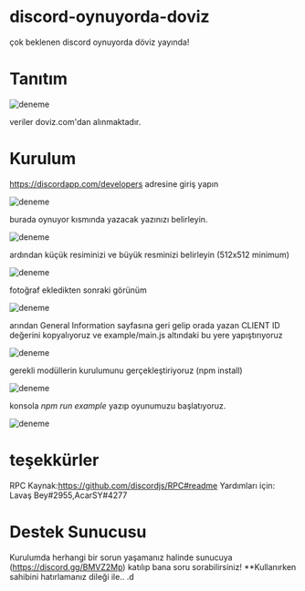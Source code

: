 # discord-oynuyorda-doviz
çok beklenen discord oynuyorda döviz yayında!

# Tanıtım

![deneme](https://cdn.discordapp.com/attachments/481174813126164481/483237389310099477/unknown.png)

veriler doviz.com'dan alınmaktadır.

# Kurulum

https://discordapp.com/developers adresine giriş yapın


![deneme](https://media.discordapp.net/attachments/481174813126164481/483239088573644800/unknown.png)

burada oynuyor kısmında yazacak yazınızı belirleyin.

![deneme](https://cdn.discordapp.com/attachments/481174813126164481/483240230640418829/unknown.png)

ardından küçük resiminizi ve büyük resminizi belirleyin (512x512 minimum)

![deneme](https://cdn.discordapp.com/attachments/481174813126164481/483240875736956929/unknown.png)

fotoğraf ekledikten sonraki görünüm

![deneme](https://cdn.discordapp.com/attachments/481174813126164481/483879963548844033/unknown.png)

arından General Information sayfasına geri gelip orada yazan CLIENT ID değerini kopyalıyoruz ve example/main.js altındaki bu yere yapıştırıyoruz

![deneme](https://cdn.discordapp.com/attachments/481174813126164481/483881356682592258/Adsz.jpg)

gerekli modüllerin kurulumunu gerçekleştiriyoruz (npm install)

![deneme](https://cdn.discordapp.com/attachments/481174813126164481/483889646921711616/Adsz.jpg)

konsola *npm run example* yazıp oyunumuzu başlatıyoruz.

![deneme](https://cdn.discordapp.com/attachments/481174813126164481/483890459748466691/Adsz.jpg)

# teşekkürler

RPC Kaynak:https://github.com/discordjs/RPC#readme
Yardımları için: Lavaş Bey#2955,AcarSY#4277
# Destek Sunucusu
Kurulumda herhangi bir sorun yaşamanız halinde sunucuya (https://discord.gg/BMVZ2Mp) katılıp bana soru sorabilirsiniz!
**Kullanırken sahibini hatırlamanız dileği ile.. .d
